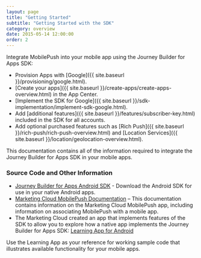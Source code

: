 ```yaml
---
layout: page
title: "Getting Started"
subtitle: "Getting Started with the SDK"
category: overview
date: 2015-05-14 12:00:00
order: 2
---
```

Integrate MobilePush into your mobile app using the Journey Builder for Apps SDK:

* Provision Apps with [Google]({{ site.baseurl }}/provisioning/google.html).
* [Create your apps]({{ site.baseurl }}/create-apps/create-apps-overview.html) in the App Center.
* [Implement the SDK for Google]({{ site.baseurl }}/sdk-implementation/implement-sdk-google.html).
* Add [additional features]({{ site.baseurl }}/features/subscriber-key.html) included in the SDK for all accounts.
* Add optional purchased features such as [Rich Push]({{ site.baseurl }}/rich-push/rich-push-overview.html) and [Location Services]({{ site.baseurl }}/location/geolocation-overview.html).

This documentation contains all of the information required to integrate the Journey Builder for Apps SDK in your mobile apps.

### Source Code and Other Information

* <a href="https://github.com/ExactTarget/JB4A-SDK-Android" target="_blank">Journey Builder for Apps Android SDK</a> - Download the Android SDK for use in your native Android apps.
* <a href="http://help.exacttarget.com/en/documentation/mobilepush/" target="_blank">Marketing Cloud MobilePush Documentation</a> – This documentation contains information on the Marketing Cloud MobilePush app, including information on associating MobilePush with a mobile app.
* The Marketing Cloud created an app that implements features of the SDK to allow you to explore how a native app implements the Journey Builder for Apps SDK: <a href="https://github.com/salesforce-marketingcloud/LearningAppAndroid" target="_blank">Learning App for Android</a> 

Use the Learning App as your reference for working sample code that illustrates available functionality for your mobile apps.